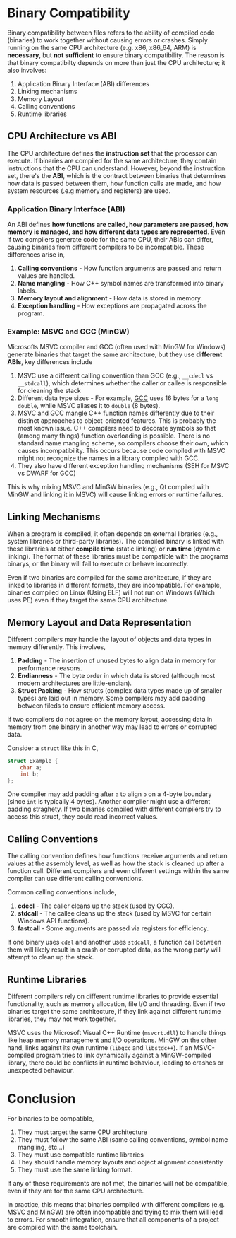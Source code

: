 # Binary Compatibility

Binary compatibility between files refers to the ability of compiled code (binaries) to work together without causing errors or crashes. Simply running on the same CPU architecture (e.g. x86, x86_64, ARM) is **necessary**, but **not sufficient** to ensure binary compatibility. The reason is that binary compatibilty depends on more than just the CPU architecture; it also involves:

1. Application Binary Interface (ABI) differences
2. Linking mechanisms
3. Memory Layout
4. Calling conventions
5. Runtime libraries

## CPU Architecture vs ABI

The CPU architecture defines the **instruction set** that the processor can execute. If binaries are compiled for the same architecture, they contain instructions that the CPU can understand. However, beyond the instruction set, there's the **ABI**, which is the contract between binaries that determines how data is passed between them, how function calls are made, and how system resources (.e.g memory and registers) are used.

### Application Binary Interface (ABI)

An ABI defines **how functions are called, how parameters are passed, how memory is managed, and how different data types are represented**. Even if two compilers generate code for the same CPU, their ABIs can differ, causing binaries from different compilers to be incompatible. These differences arise in,

1. **Calling conventions** - How function arguments are passed and return values are handled.
2. **Name mangling** - How C++ symbol names are transformed into binary labels.
3. **Memory layout and alignment** - How data is stored in memory.
4. **Exception handling** - How exceptions are propagated across the program.

### Example: MSVC and GCC (MinGW)

Microsofts MSVC compiler and GCC (often used with MinGW for Windows) generate binaries that target the same architecture, but they use **different ABIs**, key differences include

1. MSVC use a different calling convention than GCC (e.g., `__cdecl` vs `__stdcall`), which determines whether the caller or callee is 
responsible for cleaning the stack
2. Different data type sizes - For example, [GCC](https://stackoverflow.com/questions/7134547/gcc-printf-and-long-double-leads-to-wrong-output-c-type-conversion-messes-u) uses 16 bytes for a `long double`, while MSVC aliases it to `double` (8 bytes).
3. MSVC and GCC mangle C++ function names differently due to their distinct approaches to object-oriented features. This is probably the most known issue. C++ compilers need to decorate symbols so that (among many things) function overloading is possible. There is no standard name mangling scheme, so compilers choose their own, which causes incompatibility. This occurs because code compiled with MSVC might not recognize the names in a library compiled with GCC.
4. They also have different exception handling mechanisms (SEH for MSVC vs DWARF for GCC)

This is why mixing MSVC and MinGW binaries (e.g., Qt compiled with MinGW and linking it in MSVC) will cause linking errors or runtime failures.

## Linking Mechanisms

When a program is compiled, it often depends on external libraries (e.g., system libraries or third-party libraries). The compiled binary is linked with these libraries at either **compile time** (static linking) or **run time** (dynamic linking). The format of these libraries must be compatible with the programs binarys, or the binary will fail to execute or behave incorrectly.

Even if two binaries are compiled for the same architecture, if they are linked to libraries in different formats, they are incompatible. For example, binaries compiled on Linux (Using ELF) will not run on Windows (Which uses PE) even if they target the same CPU architecture.

## Memory Layout and Data Representation

Different compilers may handle the layout of objects and data types in memory differently. This involves,

1. **Padding** - The insertion of unused bytes to align data in memory for performance reasons.
2. **Endianness** - The byte order in which data is stored (although most modern architectures are little-endian).
3. **Struct Packing** - How structs (complex data types made up of smaller types) are laid out in memory. Some compilers may add padding between fileds to ensure efficient memory access.

If two compilers do not agree on the memory layout, accessing data in memory from one binary in another way may lead to errors or corrupted data.

Consider a `struct` like this in C,

```C
struct Example {
    char a;
    int b;
};
```

One compiler may add padding after `a` to align `b` on a 4-byte boundary (since `int` is typically 4 bytes). Another compiler might use a different padding straghety. If two binaries compiled with different compilers try to access this struct, they could read incorrect values.

## Calling Conventions

The calling convention defines how functions receive arguments and return values at the assembly level, as well as how the stack is cleaned up after a function call. Different compilers and even different settings within the same compiler can use different calling conventions.

Common calling conventions include,

1. **cdecl** - The caller cleans up the stack (used by GCC).
2. **stdcall** - The callee cleans up the stack (used by MSVC for certain Windows API functions).
3. **fastcall** - Some arguments are passed via registers for efficiency.

If one binary uses `cdel` and another uses `stdcall`, a function call between them will likely result in a crash or corrupted data, as the wrong party will attempt to clean up the stack.

## Runtime Libraries

Different compilers rely on different runtime libraries to provide essential functionality, such as memory allocation, file I/O and threading. Even if two binaries target the same architecture, if they link against different runtime libraries, they may not work together.

MSVC uses the Microsoft Visual C++ Runtime (`msvcrt.dll`) to handle things like heap memory management and I/O operations. MinGW on the other hand, links against its own runtime (`libgcc` and `libstdc++`). If an MSVC-compiled program tries to link dynamically against a MinGW-compiled library, there could be conflicts in runtime behaviour, leading to crashes or unexpected behaviour.

# Conclusion

For binaries to be compatible,

1. They must target the same CPU architecture
2. They must follow the same ABI (same calling conventions, symbol name mangling, etc...)
3. They must use compatible runtime libraries
4. They should handle memory layouts and object alignment consistently
5. They must use the same linking format.

If any of these requirements are not met, the binaries will not be compatible, even if they are for the same CPU architecture.

In practice, this means that binaries compiled with different compilers (e.g. MSVC and MinGW) are often incompatible and trying to mix them will lead to errors. For smooth integration, ensure that all components of a project are compiled with the same toolchain.
